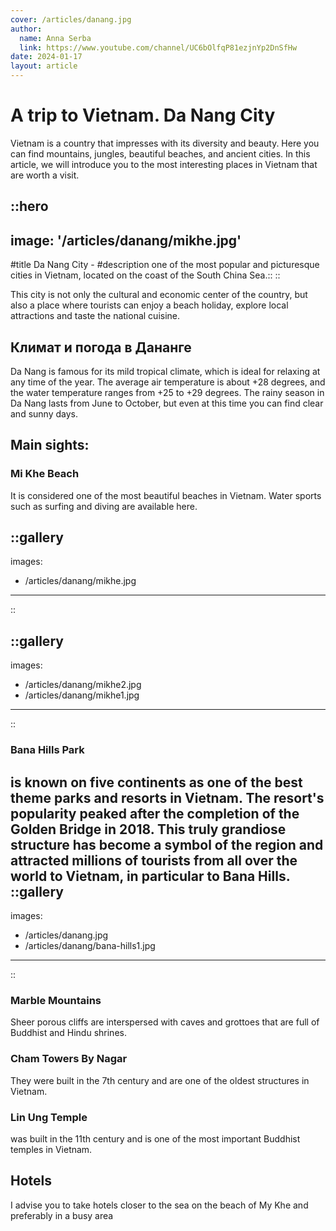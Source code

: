 ```yaml
---
cover: /articles/danang.jpg
author:
  name: Anna Serba
  link: https://www.youtube.com/channel/UC6bOlfqP81ezjnYp2DnSfHw
date: 2024-01-17
layout: article
---
```


# A trip to Vietnam. Da Nang City

Vietnam is a country that impresses with its diversity and beauty. Here you can find mountains, jungles, beautiful beaches, and ancient cities. In this article, we will introduce you to the most interesting places in Vietnam that are worth a visit.

::hero
---
image: '/articles/danang/mikhe.jpg'
---
#title
Da Nang City -
#description
one of the most popular and picturesque cities in Vietnam, located on the coast of the South China Sea.::
::

This city is not only the cultural and economic center of the country, but also a place where tourists can enjoy a beach holiday, explore local attractions and taste the national cuisine.

## Климат и погода в Дананге

Da Nang is famous for its mild tropical climate, which is ideal for relaxing at any time of the year. The average air temperature is about +28 degrees, and the water temperature ranges from +25 to +29 degrees. The rainy season in Da Nang lasts from June to October, but even at this time you can find clear and sunny days.

## Main sights:

### Mi Khe Beach

It is considered one of the most beautiful beaches in Vietnam. Water sports such as surfing and diving are available here.

::gallery
---
images:
  - /articles/danang/mikhe.jpg
---
::

::gallery
---
images:
  - /articles/danang/mikhe2.jpg
  - /articles/danang/mikhe1.jpg
---
::

### Bana Hills Park
is known on five continents as one of the best theme parks and resorts in Vietnam. 
The resort's popularity peaked after the completion of the Golden Bridge in 2018. This truly grandiose structure has become a symbol of the region and attracted millions of tourists from all over the world to Vietnam, in particular to Bana Hills.
::gallery
---
images:
  - /articles/danang.jpg
  - /articles/danang/bana-hills1.jpg
---
::

### Marble Mountains
Sheer porous cliffs are interspersed with caves and grottoes that are full of Buddhist and Hindu shrines.

### Cham Towers By Nagar
They were built in the 7th century and are one of the oldest structures in Vietnam.

### Lin Ung Temple
was built in the 11th century and is one of the most important Buddhist temples in Vietnam.

## Hotels
I advise you to take hotels closer to the sea on the beach of My Khe and preferably in a busy area
<div id="0"></div>
